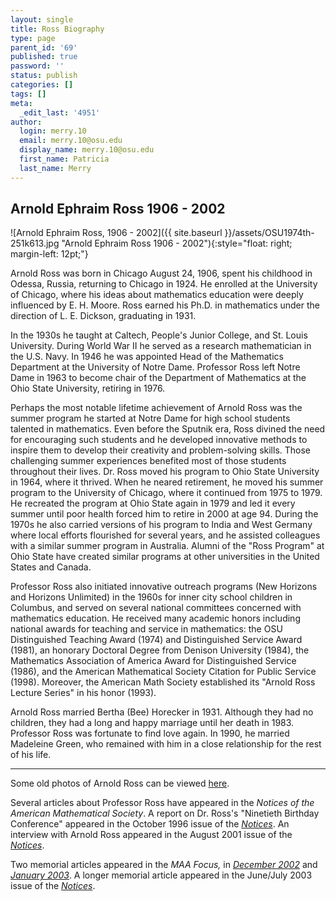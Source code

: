 ```yaml
---
layout: single
title: Ross Biography
type: page
parent_id: '69'
published: true
password: ''
status: publish
categories: []
tags: []
meta:
  _edit_last: '4951'
author:
  login: merry.10
  email: merry.10@osu.edu
  display_name: merry.10@osu.edu
  first_name: Patricia
  last_name: Merry
---
```

## Arnold Ephraim Ross 1906 - 2002

![Arnold Ephraim Ross, 1906 - 2002]({{ site.baseurl }}/assets/OSU1974th-251k613.jpg "Arnold Ephraim Ross 1906 - 2002"){:style="float: right; margin-left: 12pt;"}

Arnold Ross was born in Chicago August 24, 1906, spent his childhood in Odessa, Russia, returning to Chicago in 1924\. He enrolled at the University of Chicago, where his ideas about mathematics education were deeply influenced by E. H. Moore. Ross earned his Ph.D. in mathematics under the direction of L. E. Dickson, graduating in 1931.

In the 1930s he taught at Caltech, People's Junior College, and St. Louis University. During World War II he served as a research mathematician in the U.S. Navy. In 1946 he was appointed Head of the Mathematics Department at the University of Notre Dame. Professor Ross left Notre Dame in 1963 to become chair of the Department of Mathematics at the Ohio State University, retiring in 1976.

Perhaps the most notable lifetime achievement of Arnold Ross was the summer program he started at Notre Dame for high school students talented in mathematics. Even before the Sputnik era, Ross divined the need for encouraging such students and he developed innovative methods to inspire them to develop their creativity and problem-solving skills. Those challenging summer experiences benefited most of those students throughout their lives. Dr. Ross moved his program to Ohio State University in 1964, where it thrived. When he neared retirement, he moved his summer program to the University of Chicago, where it continued from 1975 to 1979. He recreated the program at Ohio State again in 1979 and led it every summer until poor health forced him to retire in 2000 at age 94\. During the 1970s he also carried versions of his program to India and West Germany where local efforts flourished for several years, and he assisted colleagues with a similar summer program in Australia. Alumni of the "Ross Program" at Ohio State have created similar programs at other universities in the United States and Canada. 

Professor Ross also initiated innovative outreach programs (New Horizons and Horizons Unlimited) in the 1960s for inner city school children in Columbus, and served on several national committees concerned with mathematics education. He received many academic honors including national awards for teaching and service in mathematics: the OSU Distinguished Teaching Award (1974) and Distinguished Service Award (1981), an honorary Doctoral Degree from Denison University (1984), the Mathematics Association of America Award for Distinguished Service (1986), and the American Mathematical Society Citation for Public Service (1998). Moreover, the American Math Society established its "Arnold Ross Lecture Series" in his honor (1993).

Arnold Ross married Bertha (Bee) Horecker in 1931\. Although they had no children, they had a long and happy marriage until her death in 1983\. Professor Ross was fortunate to find love again. In 1990, he married Madeleine Green, who remained with him in a close relationship for the rest of his life.

* * *

Some old photos of Arnold Ross can be viewed [here](http://u.osu.edu/rossmath/photos-of-arnold-ross/).

Several articles about Professor Ross have appeared in the _Notices of the American Mathematical Society_. A report on Dr. Ross's "Ninetieth Birthday Conference" appeared in the October 1996 issue of the [_Notices_](http://www.ams.org/notices/199610/comm-shapiro.pdf). An interview with Arnold Ross appeared in the August 2001 issue of the [_Notices_](http://www.ams.org/notices/200107/fea-ross.pdf).

Two memorial articles appeared in the _MAA Focus,_ in [_December 2002_](http://www.maa.org/sites/default/files/pdf/pubs/dec02web.pdf) and [_January 2003_](http://www.maa.org/sites/default/files/pdf/pubs/jan03.pdf).  A longer memorial article appeared in the June/July 2003 issue of the [_Notices_](http://www.ams.org/notices/200306/comm-ross.pdf).
